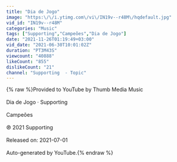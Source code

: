 ```yaml
---
title: "Dia de Jogo"
image: "https:\/\/i.ytimg.com\/vi\/IN19v--r48M\/hqdefault.jpg"
vid_id: "IN19v--r48M"
categories: "Music"
tags: ["Supporting","Campeões","Dia de Jogo"]
date: "2021-11-26T01:19:49+03:00"
vid_date: "2021-06-30T10:01:02Z"
duration: "PT3M43S"
viewcount: "40888"
likeCount: "855"
dislikeCount: "21"
channel: "Supporting  - Topic"
---
```

{% raw %}Provided to YouTube by Thumb Media Music<br /><br />Dia de Jogo · Supporting<br /><br />Campeões<br /><br />℗ 2021 Supporting<br /><br />Released on: 2021-07-01<br /><br />Auto-generated by YouTube.{% endraw %}
